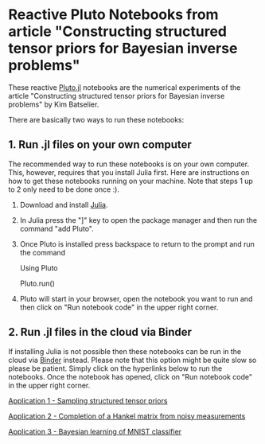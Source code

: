 # Reactive Pluto Notebooks from article "Constructing structured tensor priors for Bayesian inverse problems" 

These reactive [Pluto.jl](https://github.com/fonsp/Pluto.jl) notebooks are the numerical experiments of the article "Constructing structured tensor priors for Bayesian inverse problems" by Kim Batselier.

There are basically two ways to run these notebooks:

## 1. Run .jl files on your own computer

The recommended way to run these notebooks is on your own computer. This, however, requires that you install Julia first. Here are instructions on how to get these notebooks running on your machine. Note that steps 1 up to 2 only need to be done once :). 

1. Download and install [Julia](https://julialang.org/).

2. In Julia press the "]" key to open the package manager and then run the command "add Pluto".

3. Once Pluto is installed press backspace to return to the prompt and run the command 
    
    Using Pluto

    Pluto.run()


4. Pluto will start in your browser, open the notebook you want to run and then click on "Run notebook code" in the upper right corner.

## 2. Run .jl files in the cloud via Binder

If installing Julia is not possible then these notebooks can be run in the cloud via [Binder](https://mybinder.org/) instead. Please note that this option might be quite slow so please be patient. Simply click on the hyperlinks below to run the notebooks. Once the notebook has opened, click on "Run notebook code" in the upper right corner.

[Application 1 - Sampling structured tensor priors](https://binder.plutojl.org/v0.19.36/open?url=https%253A%252F%252Fraw.githubusercontent.com%252FTUDelft-DeTAIL%252FAbTensors%252Fmain%252FAbTensors1.jl)


[Application 2 - Completion of a Hankel matrix from noisy measurements](https://binder.plutojl.org/v0.19.36/open?url=https%253A%252F%252Fraw.githubusercontent.com%252FTUDelft-DeTAIL%252FAbTensors%252Fmain%252FAbTensors2.jl)

[Application 3 - Bayesian learning of MNIST classifier](https://binder.plutojl.org/v0.19.36/open?url=https%253A%252F%252Fraw.githubusercontent.com%252FTUDelft-DeTAIL%252FAbTensors%252Fmain%252FAbTensors3.jl)